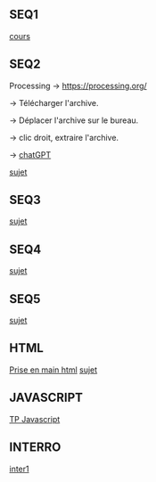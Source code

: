 
SEQ1
---
[cours](https://drive.google.com/drive/folders/1zLnH1cAupWR24yTdISh5oimyg9-Bvva9?usp=sharing)

SEQ2
---
Processing
-> https://processing.org/

  -> Télécharger l'archive.

  -> Déplacer l'archive sur le bureau.
  
  -> clic droit, extraire l'archive.

  -> [chatGPT](https://chat.openai.com/share/953e634f-2767-46ca-87c6-40524e8427c9)

[sujet](https://hackmd.io/@YSaVczpYQySlUnehD8yxvw/rk09Hox-s)


SEQ3
---

[sujet](https://hackmd.io/@YSaVczpYQySlUnehD8yxvw/H1BauYbQs)


SEQ4
---

[sujet](https://hackmd.io/@YSaVczpYQySlUnehD8yxvw/Sk-9G-F8i)


SEQ5
---

[sujet](https://hackmd.io/@YSaVczpYQySlUnehD8yxvw/HkxeQPy_j)


HTML
----
[Prise en main html](https://hackmd.io/bvjbtlj8QXCsyuvuEaersA)
[sujet](https://drive.google.com/drive/folders/0B9fj93mCrxamZWZmOHRTeUZaSzQ?resourcekey=0-oGhExosANxq-wWEYkM5_1g&usp=share_link)


JAVASCRIPT
---
[TP Javascript](https://drive.google.com/drive/folders/0B9fj93mCrxameGpYNjNkZ01UZGs?resourcekey=0-CWY38pdyVU2q1dkRpqyWVQ&usp=share_link)

INTERRO
---
[inter1](https://hackmd.io/Kblrf_0OSgS3uSnPyuJe3Q?both)
